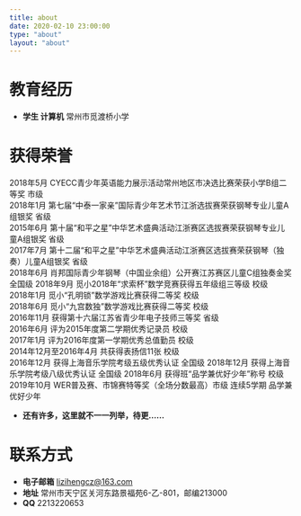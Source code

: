 ```yaml
---
title: about
date: 2020-02-10 23:00:00
type: "about"
layout: "about"
---
```



# 教育经历
* <b>学生 计算机</b>
常州市觅渡桥小学


# 获得荣誉
2018年5月	CYECC青少年英语能力展示活动常州地区市决选比赛荣获小学B组二等奖	市级	
2018年1月	第七届“中泰一家亲”国际青少年艺术节江浙选拔赛荣获钢琴专业儿童A组银奖	省级	
2015年6月	第十届“和平之星”中华艺术盛典活动江浙赛区选拔赛荣获钢琴专业儿童A组银奖	省级	
2017年7月	第十二届“和平之星”中华艺术盛典活动江浙赛区选拔赛荣获钢琴（独奏）儿童A组银奖	省级	
2018年6月	肖邦国际青少年钢琴（中国业余组）公开赛江苏赛区儿童C组独奏金奖	全国级	
2018年9月	觅小2018年“求索杯”数学竞赛获得五年级组三等级	校级	
2018年1月	觅小“孔明锁”数学游戏比赛获得二等奖	校级	
2018年6月	觅小“九宫数独”数学游戏比赛获得二等奖	校级	
2016年11月	获得第十六届江苏省青少年电子技师三等奖	省级	
2016年6月	评为2015年度第二学期优秀记录员	校级	
2017年1月	评为2016年度第一学期优秀总值勤员	校级	
2014年12月至2016年4月	共获得表扬信11张	校级	
2016年12月	获得上海音乐学院考级五级优秀认证	全国级	
2018年12月	获得上海音乐学院考级八级优秀认证	全国级	
2018年6月	获得班“品学兼优好少年”称号	校级	
2019年10月   WER普及赛、市锦赛特等奖（全场分数最高）市级
连续5学期 品学兼优好少年
* <b>还有许多，这里就不一一列举，待更……</b>


# 联系方式
* <b>电子邮箱</b>
lizihengcz@163.com
* <b>地址</b>
常州市天宁区关河东路景福苑6-乙-801，邮编213000   
* <b>QQ</b>
2213220653